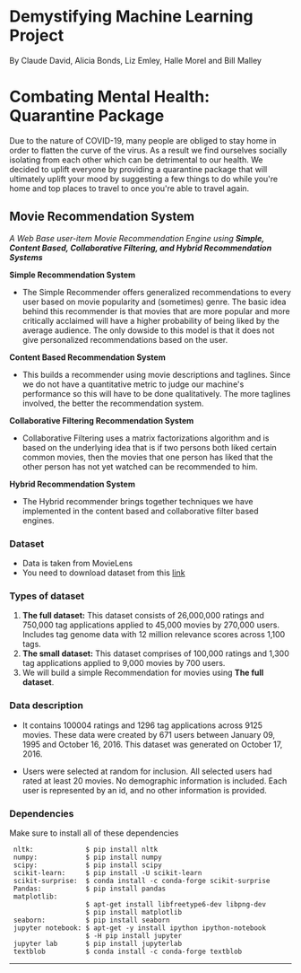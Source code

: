# Demystifying Machine Learning Project
By Claude David, Alicia Bonds, Liz Emley, Halle Morel and Bill Malley

# Combating Mental Health: Quarantine Package
Due to the nature of COVID-19, many people are obliged to stay home in order to flatten the curve of the virus. As a result we find ourselves socially isolating from each other which can be detrimental to our health. We decided to uplift everyone by providing a quarantine package that will ultimately uplift your mood by suggesting a few things to do while you're home and top places to travel to once you're able to travel again. 

## Movie Recommendation System
_A Web Base user-item Movie Recommendation Engine using_ _**Simple, Content Based, Collaborative Filtering, and Hybrid Recommendation Systems**_

__Simple Recommendation System__
* The Simple Recommender offers generalized recommendations to every user based on movie popularity and (sometimes) genre.
The basic idea behind this recommender is that movies that are more popular and more critically acclaimed will have a higher probability of being liked by the average audience. The only dowside to this model is that it does not give personalized recommendations based on the user.

__Content Based Recommendation System__
* This builds a recommender using movie descriptions and taglines. Since we do not have a quantitative metric to judge our machine's performance so this will have to be done qualitatively. The more taglines involved, the better the recommendation system. 

__Collaborative Filtering Recommendation System__
* Collaborative Filtering uses a matrix factorizations algorithm and is based on the underlying idea that is if two persons both liked certain common movies, then the movies that one person has liked that the other person has not yet watched can be recommended to him. 

__Hybrid Recommendation System__
* The Hybrid recommender brings together techniques we have implemented in the content based and collaborative filter based engines.


### Dataset 

* Data is taken from MovieLens
* You need to download dataset from this [link](https://drive.google.com/open?id=1G8VGjz_nP4D12lsGw48hlBQbwkm1fnUa)

### Types of dataset

1. **The full dataset:** This dataset consists of 26,000,000 ratings and 750,000 tag applications applied to 45,000 movies by 270,000 users. Includes tag genome data with 12 million relevance scores across 1,100 tags.
2. **The small dataset:** This dataset comprises of 100,000 ratings and 1,300 tag applications applied to 9,000 movies by 700 users.
3. We will build a simple Recommendation for movies using **The full dataset**.


### Data description
* It contains 100004 ratings and 1296 tag applications across 9125 movies. These data were created by 671 users between January 09, 1995 and October 16, 2016. This dataset was generated on October 17, 2016.

* Users were selected at random for inclusion. All selected users had rated at least 20 movies. No demographic information is included. Each user is represented by an id, and no other information is provided.

### Dependencies
Make sure to install all of these dependencies
```
 nltk:             $ pip install nltk
 numpy:            $ pip install numpy
 scipy:            $ pip install scipy
 scikit-learn:     $ pip install -U scikit-learn
 scikit-surprise:  $ conda install -c conda-forge scikit-surprise
 Pandas:           $ pip install pandas
 matplotlib: 
                   $ apt-get install libfreetype6-dev libpng-dev
                   $ pip install matplotlib 
 seaborn:          $ pip install seaborn
 jupyter notebook: $ apt-get -y install ipython ipython-notebook
                   $ -H pip install jupyter
 jupyter lab       $ pip install jupyterlab
 textblob          $ conda install -c conda-forge textblob 
```
---------------------------------
